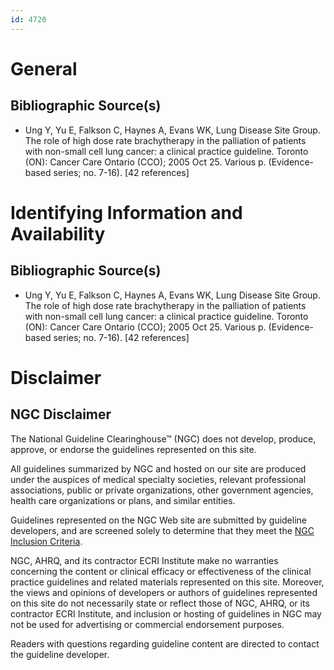 ```yaml
---
id: 4720
---
```


# General

## Bibliographic Source(s)

- Ung Y, Yu E, Falkson C, Haynes A, Evans WK, Lung Disease Site Group. The role of high dose rate brachytherapy in the palliation of patients with non-small cell lung cancer: a clinical practice guideline. Toronto (ON): Cancer Care Ontario (CCO); 2005 Oct 25. Various p. (Evidence-based series; no. 7-16). [42 references]

# Identifying Information and Availability

## Bibliographic Source(s)

- Ung Y, Yu E, Falkson C, Haynes A, Evans WK, Lung Disease Site Group. The role of high dose rate brachytherapy in the palliation of patients with non-small cell lung cancer: a clinical practice guideline. Toronto (ON): Cancer Care Ontario (CCO); 2005 Oct 25. Various p. (Evidence-based series; no. 7-16). [42 references]

# Disclaimer

## NGC Disclaimer

The National Guideline Clearinghouse™ (NGC) does not develop, produce, approve, or endorse the guidelines represented on this site.

All guidelines summarized by NGC and hosted on our site are produced under the auspices of medical specialty societies, relevant professional associations, public or private organizations, other government agencies, health care organizations or plans, and similar entities.

Guidelines represented on the NGC Web site are submitted by guideline developers, and are screened solely to determine that they meet the [NGC Inclusion Criteria](/help-and-about/summaries/inclusion-criteria).

NGC, AHRQ, and its contractor ECRI Institute make no warranties concerning the content or clinical efficacy or effectiveness of the clinical practice guidelines and related materials represented on this site. Moreover, the views and opinions of developers or authors of guidelines represented on this site do not necessarily state or reflect those of NGC, AHRQ, or its contractor ECRI Institute, and inclusion or hosting of guidelines in NGC may not be used for advertising or commercial endorsement purposes.

Readers with questions regarding guideline content are directed to contact the guideline developer.

